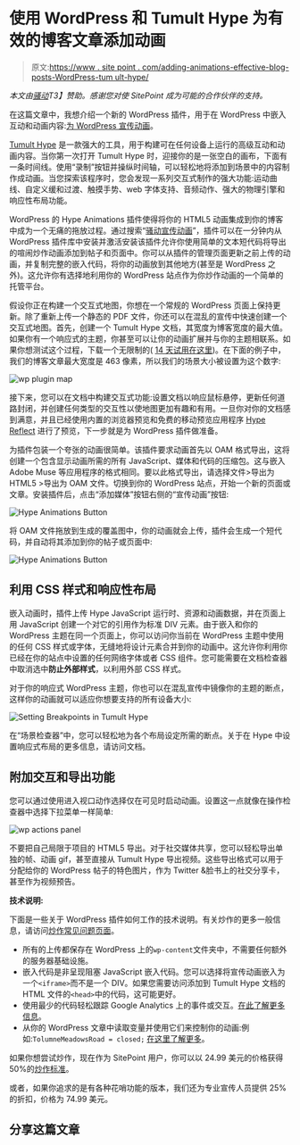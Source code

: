 # 使用 WordPress 和 Tumult Hype 为有效的博客文章添加动画

> 原文:[https://www . site point . com/adding-animations-effective-blog-posts-WordPress-tum ult-hype/](https://www.sitepoint.com/adding-animations-effective-blog-posts-wordpress-tumult-hype/)

*本文由[骚动](https://tumult.com/)T3】赞助。感谢您对使 SitePoint 成为可能的合作伙伴的支持。*

在这篇文章中，我想介绍一个新的 WordPress 插件，用于在 WordPress 中嵌入互动和动画内容:[为 WordPress 宣传动画](https://wordpress.org/plugins/tumult-hype-animations/)。

[Tumult Hype](http://tumult.com/hype/) 是一款强大的工具，用于构建可在任何设备上运行的高级互动和动画内容。当你第一次打开 Tumult Hype 时，迎接你的是一张空白的画布，下面有一条时间线。使用“录制”按钮并操纵时间轴，可以轻松地将添加到场景中的内容制作成动画。当您探索该程序时，您会发现一系列交互式制作的强大功能:运动曲线、自定义缓和过渡、触摸手势、web 字体支持、音频动作、强大的物理引擎和响应性布局功能。

WordPress 的 Hype Animations 插件使得将你的 HTML5 动画集成到你的博客中成为一个无痛的拖放过程。通过搜索“[骚动宣传动画](https://wordpress.org/plugins/tumult-hype-animations/)”，插件可以在一分钟内从 WordPress 插件库中安装并激活安装该插件允许你使用简单的文本短代码将导出的喧闹炒作动画添加到帖子和页面中。你可以从插件的管理页面更新之前上传的动画，并复制完整的嵌入代码，将你的动画放到其他地方(甚至是 WordPress 之外)。这允许你有选择地利用你的 WordPress 站点作为你炒作动画的一个简单的托管平台。

假设你正在构建一个交互式地图，你想在一个常规的 WordPress 页面上保持更新。除了重新上传一个静态的 PDF 文件，你还可以在混乱的宣传中快速创建一个交互式地图。首先，创建一个 Tumult Hype 文档，其宽度为博客宽度的最大值。如果你有一个响应式的主题，你甚至可以让你的动画扩展并与你的主题相联系。如果你想测试这个过程，下载一个无限制的( [14 天试用在这里](http://tumult.com/hype/pro))。在下面的例子中，我们的博客文章最大宽度是 463 像素，所以我们的场景大小被设置为这个数字:

![wp plugin map](../Images/0452c78f6437fa68b913ac338e2d2d1b.png)

接下来，您可以在文档中构建交互式功能:设置文档以响应鼠标悬停，更新任何道路封闭，并创建任何类型的交互性以使地图更加有趣和有用。一旦你对你的文档感到满意，并且已经使用内置的浏览器预览和免费的移动预览应用程序 [Hype Reflect](http://tumult.com/hype/reflect/) 进行了预览，下一步就是为 WordPress 插件做准备。

为插件包装一个夸张的动画很简单。该插件要求动画首先以 OAM 格式导出，这将创建一个包含显示动画所需的所有 JavaScript、媒体和代码的压缩包。这与嵌入 Adobe Muse 等应用程序的格式相同。要以此格式导出，请选择文件>导出为 HTML5 >导出为 OAM 文件。切换到你的 WordPress 站点，开始一个新的页面或文章。安装插件后，点击“添加媒体”按钮右侧的“宣传动画”按钮:

![Hype Animations Button](../Images/9c400fb148f66aa29beb14f7757beb08.png)

将 OAM 文件拖放到生成的覆盖图中，你的动画就会上传，插件会生成一个短代码，并自动将其添加到你的帖子或页面中:

![Hype Animations Button](../Images/e0764018cc161dfcc4036deccebb06ba.png)

## 利用 CSS 样式和响应性布局

嵌入动画时，插件上传 Hype JavaScript 运行时、资源和动画数据，并在页面上用 JavaScript 创建一个对它的引用作为标准 DIV 元素。由于嵌入和你的 WordPress 主题在同一个页面上，你可以访问你当前在 WordPress 主题中使用的任何 CSS 样式或字体，无缝地将设计元素合并到你的动画中。这允许你利用你已经在你的站点中设置的任何网络字体或者 CSS 组件。您可能需要在文档检查器中取消选中**防止外部样式**，以利用外部 CSS 样式。

对于你的响应式 WordPress 主题，你也可以在混乱宣传中镜像你的主题的断点，这样你的动画就可以适应你想要支持的所有设备大小:

![Setting Breakpoints in Tumult Hype](../Images/106c4179fba76774ea48ab88e4e75447.png)

在“场景检查器”中，您可以轻松地为各个布局设定所需的断点。关于在 Hype 中设置响应式布局的更多信息，请访问文档。

## 附加交互和导出功能

您可以通过使用进入视口动作选择仅在可见时启动动画。设置这一点就像在操作检查器中选择下拉菜单一样简单:

![wp actions panel](../Images/963550ea727cc1bf0904c89cd188998b.png)

不要把自己局限于项目的 HTML5 导出。对于社交媒体共享，您可以轻松导出单独的帧、动画 gif，甚至直接从 Tumult Hype 导出视频。这些导出格式可以用于分配给你的 WordPress 帖子的特色图片，作为 Twitter &脸书上的社交分享卡，甚至作为视频预告。

**技术说明:**

下面是一些关于 WordPress 插件如何工作的技术说明。有关炒作的更多一般信息，请访问[炒作常见问题页面](http://tumult.com/hype/faq/)。

*   所有的上传都保存在 WordPress 上的`wp-content`文件夹中，不需要任何额外的服务器基础设施。
*   嵌入代码是非呈现阻塞 JavaScript 嵌入代码。您可以选择将宣传动画嵌入为一个`<iframe>`而不是一个 DIV。如果您需要访问添加到 Tumult Hype 文档的 HTML 文件的`<head>`中的代码，这可能更好。
*   使用最少的代码轻松跟踪 Google Analytics 上的事件或交互。[在此了解更多信息](https://forums.tumult.com/t/tracking-visits-events-and-actions-with-google-analytics/1506)。
*   从你的 WordPress 文章中读取变量并使用它们来控制你的动画:例如:`TolumneMeadowsRoad = closed;` [在这里了解更多](https://blog.tumult.com/2017/06/02/visualizing-live-data-in-tumult-hype/)。

如果你想尝试炒作，现在作为 SitePoint 用户，你可以以 24.99 美元的价格获得 50%的[炒作标准](https://sites.fastspring.com/tumultco/instant/hype3?coupon=SITEPOINTDEAL)。

或者，如果你追求的是有各种花哨功能的版本，我们还为专业宣传人员提供 25%的折扣，价格为 74.99 美元。

## 分享这篇文章
